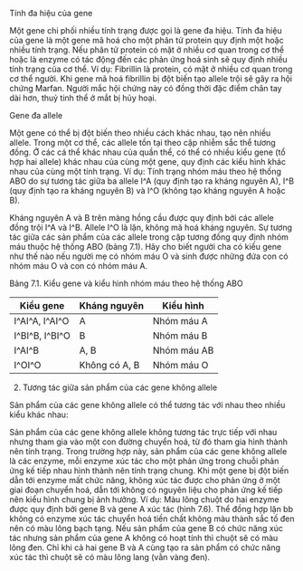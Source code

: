 Tính đa hiệu của gene

Một gene chi phối nhiều tính trạng được gọi là gene đa hiệu. Tính đa hiệu của gene là một gene mã hoá cho một phân tử protein quy định một hoặc nhiều tính trạng. Nếu phân tử protein có mặt ở nhiều cơ quan trong cơ thể hoặc là enzyme có tác động đến các phản ứng hoá sinh sẽ quy định nhiều tính trạng của cơ thể. Ví dụ: Fibrillin là protein, có mặt ở nhiều cơ quan trong cơ thể người. Khi gene mã hoá fibrillin bị đột biến tạo allele trội sẽ gây ra hội chứng Marfan. Người mắc hội chứng này có đồng thời đặc điểm chân tay dài hơn, thuỷ tinh thể ở mắt bị hủy hoại.

Gene đa allele

Một gene có thể bị đột biến theo nhiều cách khác nhau, tạo nên nhiều allele. Trong một cơ thể, các allele tồn tại theo cặp nhiễm sắc thể tương đồng. Ở các cá thể khác nhau của quần thể, có thể có nhiều kiểu gene (tổ hợp hai allele) khác nhau của cùng một gene, quy định các kiểu hình khác nhau của cùng một tính trạng. Ví dụ: Tính trạng nhóm máu theo hệ thống ABO do sự tương tác giữa ba allele I^A (quy định tạo ra kháng nguyên A), I^B (quy định tạo ra kháng nguyên B) và I^O (không tạo kháng nguyên A hoặc B).

Kháng nguyên A và B trên màng hồng cầu được quy định bởi các allele đồng trội I^A và I^B. Allele I^O là lặn, không mã hoá kháng nguyên. Sự tương tác giữa các sản phẩm của các allele trong cặp tương đồng quy định nhóm máu thuộc hệ thống ABO (bảng 7.1). Hãy cho biết người cha có kiểu gene như thế nào nếu người mẹ có nhóm máu O và sinh được những đứa con có nhóm máu O và con có nhóm máu A.

Bảng 7.1. Kiểu gene và kiểu hình nhóm máu theo hệ thống ABO

Kiểu gene | Kháng nguyên | Kiểu hình
--- | --- | ---
I^AI^A, I^AI^O | A | Nhóm máu A
I^BI^B, I^BI^O | B | Nhóm máu B
I^AI^B | A, B | Nhóm máu AB
I^OI^O | Không có A, B | Nhóm máu O

2. Tương tác giữa sản phẩm của các gene không allele

Sản phẩm của các gene không allele có thể tương tác với nhau theo nhiều kiểu khác nhau:

Sản phẩm của các gene không allele không tương tác trực tiếp với nhau nhưng tham gia vào một con đường chuyển hoá, từ đó tham gia hình thành nên tính trạng. Trong trường hợp này, sản phẩm của các gene không allele là các enzyme, mỗi enzyme xúc tác cho một phản ứng trong chuỗi phản ứng kế tiếp nhau hình thành nên tính trạng chung. Khi một gene bị đột biến dẫn tới enzyme mất chức năng, không xúc tác được cho phản ứng ở một giai đoạn chuyển hoá, dẫn tới không có nguyên liệu cho phản ứng kế tiếp nên kiểu hình chung bị ảnh hưởng. Ví dụ: Màu lông chuột do hai enzyme được quy định bởi gene B và gene A xúc tác (hình 7.6). Thể đồng hợp lặn bb không có enzyme xúc tác chuyển hoá tiền chất không màu thành sắc tố đen nên có màu lông bạch tạng. Nếu sản phẩm của gene B có chức năng xúc tác nhưng sản phẩm của gene A không có hoạt tính thì chuột sẽ có màu lông đen. Chỉ khi cả hai gene B và A cùng tạo ra sản phẩm có chức năng xúc tác thì chuột sẽ có màu lông lang (vằn vàng đen).